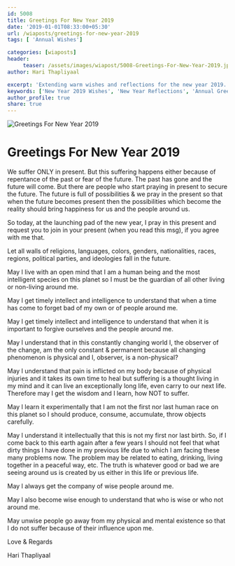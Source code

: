```yaml
--- 
id: 5008
title: Greetings For New Year 2019
date: '2019-01-01T08:33:00+05:30'
url: /wiaposts/greetings-for-new-year-2019
tags: [ 'Annual Wishes']

categories: [wiaposts] 
header:
     teaser: /assets/images/wiapost/5008-Greetings-For-New-Year-2019.jpg
author: Hari Thapliyaal 

excerpt: 'Extending warm wishes and reflections for the new year 2019.'
keywords: ['New Year 2019 Wishes', 'New Year Reflections', 'Annual Greetings', 'Celebrating New Beginnings']
author_profile: true 
share: true 
---
```


![Greetings For New Year 2019](/assets/images/wiapost/5008-Greetings-For-New-Year-2019.jpg)   
   
# Greetings For New Year 2019   
   
We suffer ONLY in present. But this suffering happens either because of repentance of the past or fear of the future. The past has gone and the future will come. But there are people who start praying in present to secure the future. The future is full of possibilities & we pray in the present so that when the future becomes present then the possibilities which become the reality should bring happiness for us and the people around us.

So today, at the launching pad of the new year, I pray in this present and request you to join in your present (when you read this msg), if you agree with me that.

Let all walls of religions, languages, colors, genders, nationalities, races, regions, political parties, and ideologies fall in the future.

May I live with an open mind that I am a human being and the most intelligent species on this planet so I must be the guardian of all other living or non-living around me.

May I get timely intellect and intelligence to understand that when a time has come to forget bad of my own or of people around me.

May I get timely intellect and intelligence to understand that when it is important to forgive ourselves and the people around me.

May I understand that in this constantly changing world I, the observer of the change, am the only constant & permanent because all changing phenomenon is physical and I, observer, is a non-physical?

May I understand that pain is inflicted on my body because of physical injuries and it takes its own time to heal but suffering is a thought living in my mind and it can live an exceptionally long life, even carry to our next life. Therefore may I get the wisdom and I learn, how NOT to suffer.

May I learn it experimentally that I am not the first nor last human race on this planet so I should produce, consume, accumulate, throw objects carefully.

May I understand it intellectually that this is not my first nor last birth. So, if I come back to this earth again after a few years I should not feel that what dirty things I have done in my previous life due to which I am facing these many problems now. The problem may be related to eating, drinking, living together in a peaceful way, etc. The truth is whatever good or bad we are seeing around us is created by us either in this life or previous life.

May I always get the company of wise people around me.

May I also become wise enough to understand that who is wise or who not around me.

May unwise people go away from my physical and mental existence so that I do not suffer because of their influence upon me.

Love & Regards

Hari Thapliyaal
